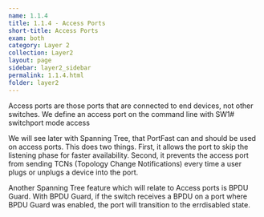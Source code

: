 ```yaml
---
name: 1.1.4
title: 1.1.4 - Access Ports
short-title: Access Ports
exam: both
category: Layer 2
collection: Layer2
layout: page
sidebar: layer2_sidebar
permalink: 1.1.4.html
folder: layer2
---
```

Access ports are those ports that are connected to end devices, not other switches. We define an access port on the command line with
SW1# switchport mode access

We will see later with Spanning Tree, that PortFast can and should be used on access ports. This does two things. First, it allows the port to skip the listening phase for faster availability. Second, it prevents the access port from sending TCNs (Topology Change Notifications) every time a user plugs or unplugs a device into the port.

Another Spanning Tree feature which will relate to Access ports is BPDU Guard. With BPDU Guard, if the switch receives a BPDU on a port where BPDU Guard was enabled, the port will transition to the errdisabled state.
